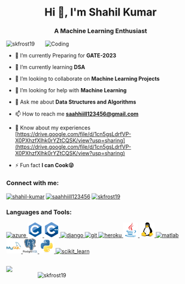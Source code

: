 <h1 align="center">Hi 👋, I'm Shahil Kumar</h1>
<h3 align="center">A Machine Learning Enthusiast</h3>
<img align="right" alt="Coding" width="400" src="https://cdn.dribbble.com/users/1162077/screenshots/3848914/programmer.gif">
<p align="left"> <img src="https://komarev.com/ghpvc/?username=skfrost19&label=Profile%20views&color=0e75b6&style=flat" alt="skfrost19" /> </p>



- 🔭 I’m currently Preparing for **GATE-2023**

- 🌱 I’m currently learning **DSA**

- 👯 I’m looking to collaborate on **Machine Learning Projects**

- 🤝 I’m looking for help with **Machine Learning**

- 💬 Ask me about **Data Structures and Algorithms**

- 📫 How to reach me **saahhiill123456@gmail.com**

- 📄 Know about my experiences [https://drive.google.com/file/d/1cn5gsLdrfVP-X0PXhzfXlhk0rYZtCQSK/view?usp=sharing](https://drive.google.com/file/d/1cn5gsLdrfVP-X0PXhzfXlhk0rYZtCQSK/view?usp=sharing)

- ⚡ Fun fact **I can Cook😜**

<h3 align="left">Connect with me:</h3>
<p align="left">
<a href="https://linkedin.com/in/shahil-kumar" target="blank"><img align="center" src="https://raw.githubusercontent.com/rahuldkjain/github-profile-readme-generator/master/src/images/icons/Social/linked-in-alt.svg" alt="shahil-kumar" height="30" width="40" /></a>
<a href="https://www.hackerrank.com/saahhiill123456" target="blank"><img align="center" src="https://raw.githubusercontent.com/rahuldkjain/github-profile-readme-generator/master/src/images/icons/Social/hackerrank.svg" alt="saahhiill123456" height="30" width="40" /></a>
<a href="https://www.leetcode.com/skfrost19" target="blank"><img align="center" src="https://raw.githubusercontent.com/rahuldkjain/github-profile-readme-generator/master/src/images/icons/Social/leet-code.svg" alt="skfrost19" height="30" width="40" /></a>
</p>

<h3 align="left">Languages and Tools:</h3>
<p align="left"> <a href="https://azure.microsoft.com/en-in/" target="_blank" rel="noreferrer"> <img src="https://www.vectorlogo.zone/logos/microsoft_azure/microsoft_azure-icon.svg" alt="azure" width="40" height="40"/> </a> <a href="https://www.cprogramming.com/" target="_blank" rel="noreferrer"> <img src="https://raw.githubusercontent.com/devicons/devicon/master/icons/c/c-original.svg" alt="c" width="40" height="40"/> </a> <a href="https://www.w3schools.com/cpp/" target="_blank" rel="noreferrer"> <img src="https://raw.githubusercontent.com/devicons/devicon/master/icons/cplusplus/cplusplus-original.svg" alt="cplusplus" width="40" height="40"/> </a> <a href="https://www.djangoproject.com/" target="_blank" rel="noreferrer"> <img src="https://cdn.worldvectorlogo.com/logos/django.svg" alt="django" width="40" height="40"/> </a> <a href="https://git-scm.com/" target="_blank" rel="noreferrer"> <img src="https://www.vectorlogo.zone/logos/git-scm/git-scm-icon.svg" alt="git" width="40" height="40"/> </a> <a href="https://heroku.com" target="_blank" rel="noreferrer"> <img src="https://www.vectorlogo.zone/logos/heroku/heroku-icon.svg" alt="heroku" width="40" height="40"/> </a> <a href="https://www.java.com" target="_blank" rel="noreferrer"> <img src="https://raw.githubusercontent.com/devicons/devicon/master/icons/java/java-original.svg" alt="java" width="40" height="40"/> </a> <a href="https://www.linux.org/" target="_blank" rel="noreferrer"> <img src="https://raw.githubusercontent.com/devicons/devicon/master/icons/linux/linux-original.svg" alt="linux" width="40" height="40"/> </a> <a href="https://www.mathworks.com/" target="_blank" rel="noreferrer"> <img src="https://upload.wikimedia.org/wikipedia/commons/2/21/Matlab_Logo.png" alt="matlab" width="40" height="40"/> </a> <a href="https://www.mysql.com/" target="_blank" rel="noreferrer"> <img src="https://raw.githubusercontent.com/devicons/devicon/master/icons/mysql/mysql-original-wordmark.svg" alt="mysql" width="40" height="40"/> </a> <a href="https://www.postgresql.org" target="_blank" rel="noreferrer"> <img src="https://raw.githubusercontent.com/devicons/devicon/master/icons/postgresql/postgresql-original-wordmark.svg" alt="postgresql" width="40" height="40"/> </a> <a href="https://www.python.org" target="_blank" rel="noreferrer"> <img src="https://raw.githubusercontent.com/devicons/devicon/master/icons/python/python-original.svg" alt="python" width="40" height="40"/> </a> <a href="https://scikit-learn.org/" target="_blank" rel="noreferrer"> <img src="https://upload.wikimedia.org/wikipedia/commons/0/05/Scikit_learn_logo_small.svg" alt="scikit_learn" width="40" height="40"/> </a> 
<br><br>
<!-- <img align="center" src="https://github-readme-stats.vercel.app/api/top-langs?username=skfrost19&show_icons=true&locale=en&layout=compact" alt="skfrost19"/> -->
 <div>
<img align="left" src= "https://github-readme-stats.vercel.app/api?username=skfrost19&show_icons=true" width = "420" />
<img align="right" src="https://github-readme-streak-stats.herokuapp.com/?user=skfrost19&" alt="skfrost19" width = "420" />
   </div>
</p>
